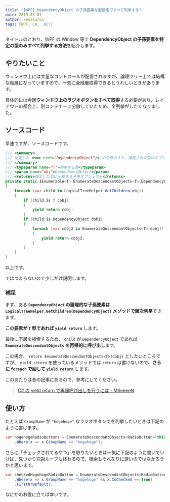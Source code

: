 ```yaml
---
title: "[WPF] DependencyObject の子孫要素を型指定ですべて列挙する"
date: 2019-03-01
author: kenzauros
tags: [WPF, C#, .NET]
---
```


タイトルのとおり、WPF の Window 等で **DependencyObject の子孫要素を特定の型のみすべて列挙する方法**を紹介します。

## やりたいこと

ウィンドウ上には大量なコントロールが配置されますが、論理ツリー上では結構な階層になっていますので、一気に全階層取得できるとうれしいときがあります。

具体的には今回**ウィンドウ上のラジオボタンをすべて取得**する必要があり、レイアウトの都合上、別コンテナーに分散していたため、全列挙がしたくなりました。

## ソースコード

早速ですが、ソースコードです。

```cs
/// <summary>
/// 指定した <see cref="DependencyObject"/> の子孫のうち、指定された型のオブジェクトを列挙します。
/// </summary>
/// <typeparam name="T">列挙する型</typeparam>
/// <param name="obj">DependencyObject</param>
/// <returns>指定した型に一致する子孫オブジェクト</returns>
private static IEnumerable<T> EnumerateDescendantObjects<T>(DependencyObject obj) where T : DependencyObject
{
    foreach (var child in LogicalTreeHelper.GetChildren(obj))
    {
        if (child is T cobj)
        {
            yield return cobj;
        }
        if (child is DependencyObject dobj)
        {
            foreach (var cobj2 in EnumerateDescendantObjects<T>(dobj))
            {
                yield return cobj2;
            }
        }
    }
}
```

以上です。

ではつまらないので少しだけ説明します。

### 補足

まず、ある **`DependencyObject` の論理的な子孫要素は `LogicalTreeHelper.GetChildren(DependencyObject)` メソッドで順次列挙**できます。

**この要素が `T` 型であれば `yield return`** します。

最後に下層を検索するため、 `child` が `DependencyObject` であれば **`EnumerateDescendantObjects` を再帰的に呼び出し**ます。

この場合、 `return EnumerateDescendantObjects<T>(dobj)` としたいところですが、 `yield return` を使っているメソッドでは `return` は書けないので、**さらに `foreach` で回して `yield return`** します。

このあたりは昔の記事にあるので、参考にしてください。

> [C# の yield return で再帰呼び出しを行うには - MSeeeeN](https://mseeeen.msen.jp/cs-recursive-call-with-yield-return/)

## 使い方

たとえば `GroupName` が `"hogehoge"` なラジオボタンでを列挙したいときは下記のように書けます。

```cs
var hogehogeRadioButtons = EnumerateDescendantObjects<RadioButton>(this)
    .Where(x => x.GroupName == "hogehoge");
```

さらに「チェックされてるやつ」を取りたいときは一気に下記のように書いていけば、見つかり次第ループも終わるので、検索もそれなりに速いのではなかろうかと思います。

```cs
var checkedHogehogeRadioButton = EnumerateDescendantObjects<RadioButton>(this)
    .Where(x => x.GroupName == "hogehoge" && x.IsChecked == true)
    .FirstOrDefault();
```

なにかのお役に立てば幸いです。